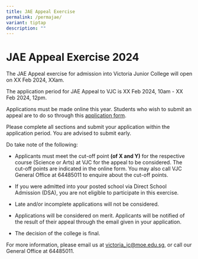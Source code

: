```yaml
---
title: JAE Appeal Exercise
permalink: /permajae/
variant: tiptap
description: ""
---
```

<h1><strong>JAE Appeal Exercise 2024</strong></h1><p></p><p>The JAE Appeal exercise for admission into Victoria Junior College will open on XX Feb 2024, XXam.</p><p>The application period for JAE Appeal to VJC is&nbsp;XX Feb 2024, 10am - XX Feb 2024, 12pm.</p><p>Applications must be made online this year. Students who wish to submit an appeal are to do so through this <a href="https://portal.vjc.edu.sg/0/appeal.html" rel="noopener noreferrer nofollow" target="_blank">application form</a>.</p><p>Please complete all sections and submit your application within the application period. You are advised to submit early.</p><p>Do take note of the following:</p><ul data-tight="true" class="tight"><li><p>Applicants must meet the cut-off point <strong>(of X and Y)</strong> for the respective course (Science or Arts) at VJC for the appeal to be considered. The cut-off points are indicated in the online form. You may also call VJC General Office at 64485011 to enquire about the cut-off points.</p></li><li><p>If you were admitted into your posted school via Direct School Admission (DSA), you are not eligible to participate in this exercise.</p></li><li><p>Late and/or incomplete applications will not be considered.</p></li><li><p>Applications will be considered on merit. Applicants will be notified of the result of their appeal through the email given in your application.</p></li><li><p>The decision of the college is final.</p></li></ul><p>For more information, please email us at <a href="mailto:victoria_jc@moe.edu.sg" rel="noopener noreferrer nofollow" target="_blank">victoria_jc@moe.edu.sg</a>, or call our General Office at 64485011.</p>